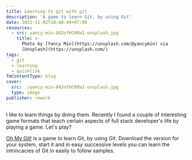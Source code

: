 ```yaml
---
title: Learning to git with git
description: 'A game to learn Git, by using Git'
date: 2021-11-02T18:48:49+07:00
resources:
  - src: yancy-min-842ofHC6MaI-unsplash.jpg
    title: >-
      Photo by [Yancy Min](https://unsplash.com/@yancymin) via
      [Unsplash](https://unsplash.com/)
tags:
  - git
  - learning
  - quicklink
fmContentType: blog
cover:
  src: ./yancy-min-842ofHC6MaI-unsplash.jpg
  type: image
publisher: rework
---
```


I like to learn things by doing them. Recently I found a couple of interesting game formats that teach certain aspects of full stack developer's life by playing a game. Let's play?

[Oh My Git!](https://github.com/git-learning-game/oh-my-git) is a game to learn Git, by using Git. Download the version for your system, start it and in easy successive levels you can learn the intrincacies of Git in easily to follow samples.
